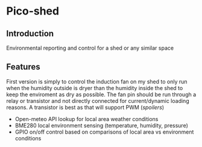 # Pico-shed
## Introduction
Environmental reporting and control for a shed or any similar space

## Features
First version is simply to control the induction fan on my shed to only run when the humidity outside is dryer than the humidity inside the shed to keep the enviroment as dry as possible.
The fan pin should be run through a relay or transistor and not directly connected for current/dynamic loading reasons. A transistor is best as that will support PWM (*spoilers*)

- Open-meteo API lookup for local area weather conditions
- BME280 local environment sensing (temperature, humidity, pressure)
- GPIO on/off control based on comparisons of local area vs environment conditions
